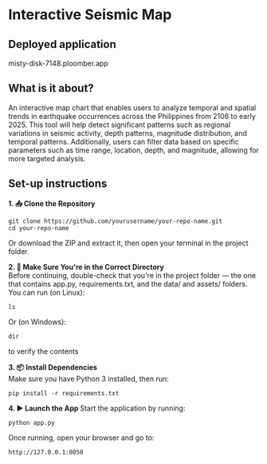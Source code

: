 # Interactive Seismic Map

## Deployed application
misty-disk-7148.ploomber.app

## What is it about?
An interactive map chart that enables users to analyze temporal and spatial trends in earthquake occurrences across the Philippines from 2106 to early 2025. This tool will help detect significant patterns such as regional variations in seismic activity, depth patterns, magnitude distribution, and temporal patterns. Additionally, users can filter data based on specific parameters such as time range, location, depth, and magnitude, allowing for more targeted analysis.

## Set-up instructions
<b> 1. 📥 Clone the Repository </b><br> 
```
git clone https://github.com/yourusername/your-repo-name.git
cd your-repo-name
```
Or download the ZIP and extract it, then open your terminal in the project folder.

<b> 2. 📂 Make Sure You're in the Correct Directory </b><br>
Before continuing, double-check that you're in the project folder — the one that contains app.py, requirements.txt, and the data/ and assets/ folders. <br>
You can run (on Linux):
```
ls
```
Or (on Windows):
```
dir
```
to verify the contents

<b> 3. 📦 Install Dependencies </b> <br>
Make sure you have Python 3 installed, then run:
```
pip install -r requirements.txt
```

<b> 4. ▶️ Launch the App </b>
Start the application by running:
```
python app.py
```
Once running, open your browser and go to:
```
http://127.0.0.1:8050
```
